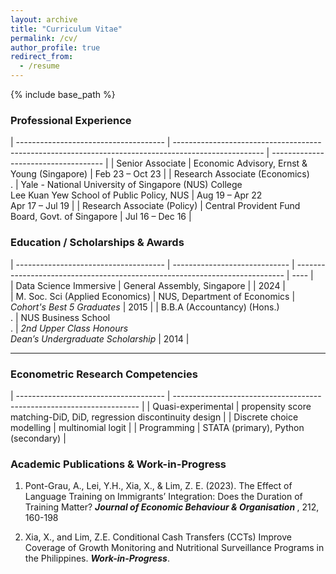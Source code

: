 ```yaml
---
layout: archive
title: "Curriculum Vitae"
permalink: /cv/
author_profile: true
redirect_from:
  - /resume
---
```


{% include base_path %}


### Professional Experience
  
| ------------------------------------- | ---------------------------------------------------------------------------------------------------- | ------------------------------------ | 
| Senior Associate                      | Economic Advisory, Ernst & Young (Singapore)                                                         | Feb 23 – Oct 23                      |
| Research Associate (Economics) <br> . | Yale - National University of Singapore (NUS) College <br> Lee Kuan Yew School of Public Policy, NUS | Aug 19 – Apr 22 <br> Apr 17 – Jul 19 |
| Research Associate (Policy)           | Central Provident Fund Board, Govt. of Singapore                                                     | Jul 16 – Dec 16                      |


### Education / Scholarships & Awards

| ------------------------------------- | ----------------------------- | --------------------------------------------------------------------------- | ---- |  
| Data Science Immersive                | General Assembly, Singapore   |                                                                             | 2024 |     
| M. Soc. Sci (Applied Economics)       | NUS, Department of Economics  | <i>Cohort's Best 5 Graduates </i>                                           | 2015 |
| B.B.A (Accountancy) (Hons.) <br> .    | NUS Business School <br> .    | <i>2nd Upper Class Honours</i> <br> <i>Dean’s Undergraduate Scholarship</i> | 2014 |

---

### Econometric Research Competencies
| ------------------------------------- | --------------------------------------------------------------------- |
| Quasi-experimental                    | propensity score matching-DiD, DiD, regression discontinuity design   |
| Discrete choice modelling             | multinomial logit                                                     |
| Programming                           | STATA (primary), Python (secondary)    |


### Academic Publications & Work-in-Progress

1. Pont-Grau, A., Lei, Y.H., Xia, X., & Lim, Z. E. (2023). The Effect of Language Training on Immigrants’ Integration: Does the Duration of Training Matter? <b><i>Journal of Economic Behaviour & Organisation </i></b>, 212, 160-198

2. Xia, X., and Lim, Z.E. Conditional Cash Transfers (CCTs) Improve Coverage of Growth Monitoring and Nutritional Surveillance Programs in the Philippines. <b><i>Work-in-Progress</i></b>.

